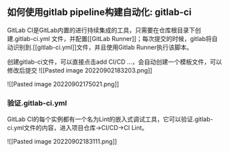 ## 如何使用gitlab pipeline构建自动化: gitlab-ci

GitLab CI是GitLab内置的进行持续集成的工具，只需要在仓库根目录下创建.gitlab-ci.yml 文件，并配置[[GitLab Runner]]；每次提交的时候，gitlab将自动识别到.[[gitlab-ci.yml]]文件，并且使用Gitlab Runner执行该脚本。

创建gitlab-ci文件，可以直接点击add CI/CD ...，会自动创建一个模板文件，可以修改后提交
![[Pasted image 20220902183203.png]]

![[Pasted image 20220902175021.png]]

### 验证.gitlab-ci.yml

GitLab CI的每个实例都有一个名为Lint的嵌入式调试工具，它可以验证.gitlab-ci.yml文件的内容，进入项目仓库->CI/CD->CI Lint。

![[Pasted image 20220902183111.png]]